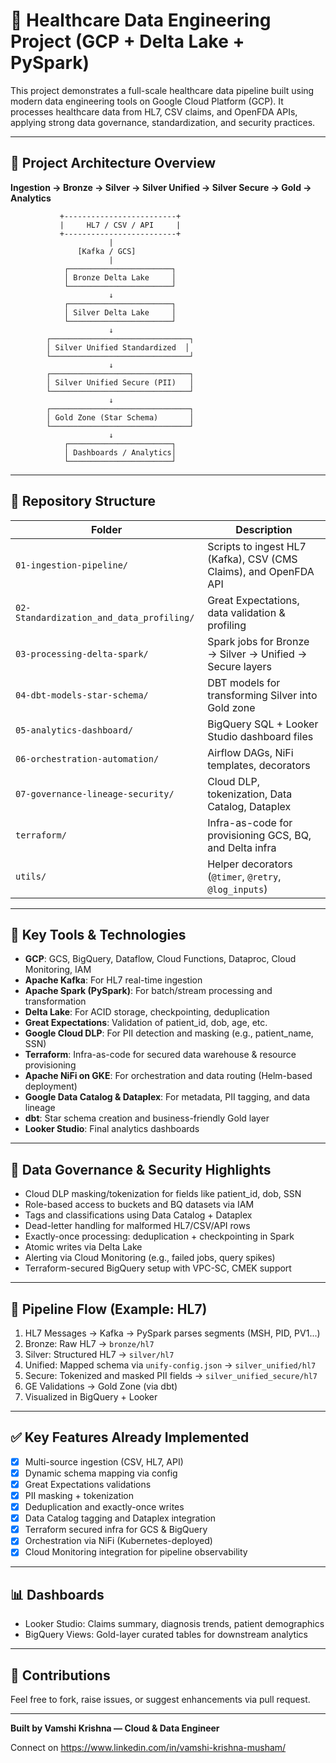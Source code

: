 
# 🏥 Healthcare Data Engineering Project (GCP + Delta Lake + PySpark)

This project demonstrates a full-scale healthcare data pipeline built using modern data engineering tools on Google Cloud Platform (GCP). It processes healthcare data from HL7, CSV claims, and OpenFDA APIs, applying strong data governance, standardization, and security practices.

---

## 🧱 Project Architecture Overview

**Ingestion → Bronze → Silver → Silver Unified → Silver Secure → Gold → Analytics**

```
           +-------------------------+
           |     HL7 / CSV / API     |
           +-------------------------+
                      |
               [Kafka / GCS]
                      |
            ┌───────────────────────┐
            │ Bronze Delta Lake     │
            └───────────────────────┘
                      ↓
            ┌───────────────────────┐
            │ Silver Delta Lake     │
            └───────────────────────┘
                      ↓
        ┌───────────────────────────────┐
        │ Silver Unified Standardized  │
        └───────────────────────────────┘
                      ↓
        ┌───────────────────────────────┐
        │ Silver Unified Secure (PII)   │
        └───────────────────────────────┘
                      ↓
        ┌───────────────────────────────┐
        │ Gold Zone (Star Schema)       │
        └───────────────────────────────┘
                      ↓
            ┌───────────────────────┐
            │ Dashboards / Analytics│
            └───────────────────────┘
```

---

## 📁 Repository Structure

| Folder | Description |
|--------|-------------|
| `01-ingestion-pipeline/` | Scripts to ingest HL7 (Kafka), CSV (CMS Claims), and OpenFDA API |
| `02-Standardization_and_data_profiling/` | Great Expectations, data validation & profiling |
| `03-processing-delta-spark/` | Spark jobs for Bronze → Silver → Unified → Secure layers |
| `04-dbt-models-star-schema/` | DBT models for transforming Silver into Gold zone |
| `05-analytics-dashboard/` | BigQuery SQL + Looker Studio dashboard files |
| `06-orchestration-automation/` | Airflow DAGs, NiFi templates, decorators |
| `07-governance-lineage-security/` | Cloud DLP, tokenization, Data Catalog, Dataplex |
| `terraform/` | Infra-as-code for provisioning GCS, BQ, and Delta infra |
| `utils/` | Helper decorators (`@timer`, `@retry`, `@log_inputs`) |

---

## 🔧 Key Tools & Technologies

- **GCP**: GCS, BigQuery, Dataflow, Cloud Functions, Dataproc, Cloud Monitoring, IAM
- **Apache Kafka**: For HL7 real-time ingestion
- **Apache Spark (PySpark)**: For batch/stream processing and transformation
- **Delta Lake**: For ACID storage, checkpointing, deduplication
- **Great Expectations**: Validation of patient_id, dob, age, etc.
- **Google Cloud DLP**: For PII detection and masking (e.g., patient_name, SSN)
- **Terraform**: Infra-as-code for secured data warehouse & resource provisioning
- **Apache NiFi on GKE**: For orchestration and data routing (Helm-based deployment)
- **Google Data Catalog & Dataplex**: For metadata, PII tagging, and data lineage
- **dbt**: Star schema creation and business-friendly Gold layer
- **Looker Studio**: Final analytics dashboards

---

## 🔐 Data Governance & Security Highlights

- Cloud DLP masking/tokenization for fields like patient_id, dob, SSN
- Role-based access to buckets and BQ datasets via IAM
- Tags and classifications using Data Catalog + Dataplex
- Dead-letter handling for malformed HL7/CSV/API rows
- Exactly-once processing: deduplication + checkpointing in Spark
- Atomic writes via Delta Lake
- Alerting via Cloud Monitoring (e.g., failed jobs, query spikes)
- Terraform-secured BigQuery setup with VPC-SC, CMEK support

---

## 🚀 Pipeline Flow (Example: HL7)

1. HL7 Messages → Kafka → PySpark parses segments (MSH, PID, PV1...)
2. Bronze: Raw HL7 → `bronze/hl7`
3. Silver: Structured HL7 → `silver/hl7`
4. Unified: Mapped schema via `unify-config.json` → `silver_unified/hl7`
5. Secure: Tokenized and masked PII fields → `silver_unified_secure/hl7`
6. GE Validations → Gold Zone (via dbt)
7. Visualized in BigQuery + Looker

---

## ✅ Key Features Already Implemented

- [x] Multi-source ingestion (CSV, HL7, API)
- [x] Dynamic schema mapping via config
- [x] Great Expectations validations
- [x] PII masking + tokenization
- [x] Deduplication and exactly-once writes
- [x] Data Catalog tagging and Dataplex integration
- [x] Terraform secured infra for GCS & BigQuery
- [x] Orchestration via NiFi (Kubernetes-deployed)
- [x] Cloud Monitoring integration for pipeline observability

---

## 📊 Dashboards

- Looker Studio: Claims summary, diagnosis trends, patient demographics
- BigQuery Views: Gold-layer curated tables for downstream analytics

---

## 🤝 Contributions

Feel free to fork, raise issues, or suggest enhancements via pull request.


---

**Built by Vamshi Krishna — Cloud & Data Engineer**

Connect on https://www.linkedin.com/in/vamshi-krishna-musham/